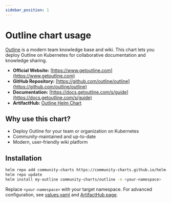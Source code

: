 ```yaml
---
sidebar_position: 1
---
```


# Outline chart usage

[Outline](https://www.getoutline.com) is a modern team knowledge base and wiki. This chart lets you deploy Outline on Kubernetes for collaborative documentation and knowledge sharing.

- **Official Website:** [https://www.getoutline.com](https://www.getoutline.com)
- **GitHub Repository:** [https://github.com/outline/outline](https://github.com/outline/outline)
- **Documentation:** [https://docs.getoutline.com/s/guide](https://docs.getoutline.com/s/guide)
- **ArtifactHub:** [Outline Helm Chart](https://artifacthub.io/packages/helm/community-charts/outline)

## Why use this chart?

- Deploy Outline for your team or organization on Kubernetes
- Community-maintained and up-to-date
- Modern, user-friendly wiki platform

## Installation

```bash
helm repo add community-charts https://community-charts.github.io/helm-charts
helm repo update
helm install my-outline community-charts/outline -n <your-namespace>
```

Replace `<your-namespace>` with your target namespace. For advanced configuration, see [values.yaml](https://github.com/community-charts/helm-charts/blob/main/charts/outline/values.yaml) and [ArtifactHub page](https://artifacthub.io/packages/helm/community-charts/outline).
